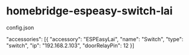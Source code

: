 # homebridge-espeasy-switch-lai

config.json


"accessories": [{
"accessory": "ESPEasyLai",
"name": "Switch",
"type": "switch",
"ip": "192.168.2.103",
"doorRelayPin": 12
}]
